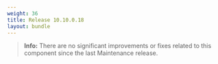 ```yaml
---
weight: 36
title: Release 10.10.0.18
layout: bundle
---
```


>**Info:** There are no significant improvements or fixes related to this component since the last Maintenance release.
